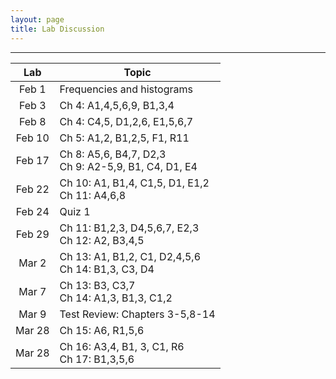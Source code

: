 ```yaml
---
layout: page
title: Lab Discussion
---
```


<hr>

<table>
  <thead>
    <tr>
      <th>Lab</th>
      <th>Topic</th>
    </tr>
  </thead>
  <tbody>
    <tr>
      <td align="center">Feb 1</td>
      <td>Frequencies and histograms</td>
    </tr>
    <tr>
      <td align="center">Feb 3</td>
      <td>Ch 4: A1,4,5,6,9, B1,3,4</td>
    </tr>
    <tr>
      <td align="center">Feb 8</td>
      <td>Ch 4: C4,5, D1,2,6, E1,5,6,7</td>
    </tr>
    <tr>
      <td align="center">Feb 10</td>
      <td>Ch 5: A1,2, B1,2,5, F1, R11</td>
    </tr>
    <tr>
      <td align="center">Feb 17</td>
      <td>Ch 8: A5,6, B4,7, D2,3<br>
        Ch 9: A2-5,9, B1, C4, D1, E4</td>
    </tr>
    <tr>
      <td align="center">Feb 22</td>
      <td>Ch 10: A1, B1,4, C1,5, D1, E1,2<br>
        Ch 11: A4,6,8</td>
    </tr>
    <tr>
      <td align="center">Feb 24</td>
      <td>Quiz 1</td>
    </tr>
    <tr>
      <td align="center">Feb 29</td>
      <td>Ch 11: B1,2,3, D4,5,6,7, E2,3<br>
        Ch 12: A2, B3,4,5</td>
    </tr>
    <tr>
      <td align="center">Mar 2</td>
      <td>Ch 13: A1, B1,2, C1, D2,4,5,6<br>
        Ch 14: B1,3, C3, D4</td>
    </tr>
    <tr>
      <td align="center">Mar 7</td>
      <td>Ch 13: B3, C3,7<br>
        Ch 14: A1,3, B1,3, C1,2</td>
    </tr>
    <tr>
      <td align="center">Mar 9</td>
      <td>Test Review: Chapters 3-5,8-14</td>
    </tr>
    <tr>
      <td align="center">Mar 28</td>
      <td>Ch 15: A6, R1,5,6</td>
    </tr>
    <tr>
      <td align="center">Mar 28</td>
      <td>Ch 16: A3,4, B1, 3, C1, R6<br>
        Ch 17: B1,3,5,6</td>
    </tr>
  </tbody>
 </table>
